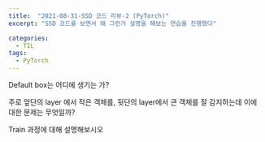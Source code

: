 ```yaml
---
title:  "2021-08-31-SSD 코드 리뷰-2 (PyTorch)"
excerpt: "SSD 코드를 보면서 왜 그런가 설명을 해보는 연습을 진행했다"

categories:
  - TIL
tags:
  - PyTorch
---
```


Default box는 어디에 생기는 가?

주로 앞단의 layer 에서 작은 객체를, 뒷단의 layer에서 큰 객체를 잘 감지하는데 이에 대한 문제는 무엇일까?

Train 과정에 대해 설명해보시오